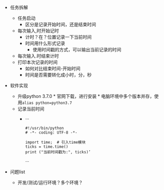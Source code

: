 * 任务拆解
   * 任务启动
      * 区分是记录开始时间，还是结束时间
   * 每次输入,时开始记时
      * 计时？在？位置记录一下当前时间
      * 时间用什么形式记录
         * 使用时间戳的方式，可以输出当前记录的时间
   * 每次输入.时结束计时
   * 打印本次记录的时间
      * 如何对比结束时间-开始时间
      * 时间是否需要转化成小时，分，秒
      
* 软件实现
    * 升级python 3.7.0 
          * 官网下载，进行安装
          * 电脑环境中多个版本并存，使用`alias python=python3.7`
    * 记录当前时间
        *  ···
               
               #!/usr/bin/python
               # -*- coding: UTF-8 -*-
 
               import time;  # 引入time模块
               ticks = time.time()
               print ("当前时间戳为:", ticks)’
            ···
     
* 问题list
  * 开发/测试/运行环境？多个环境？
